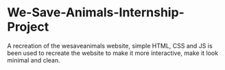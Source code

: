 # We-Save-Animals-Internship-Project
A recreation of the wesaveanimals website, simple HTML, CSS and JS is been used to recreate the website to make it more interactive, make it look minimal and clean.
